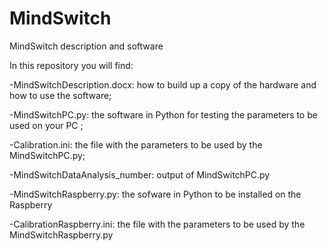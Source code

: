 # MindSwitch
MindSwitch description and software

In this repository you will find:

-MindSwitchDescription.docx: how to build up a copy of the hardware and how to use the software;

-MindSwitchPC.py: the software in Python for testing the parameters to be used on your PC ;

-Calibration.ini: the file with the parameters to be used by the MindSwitchPC.py;

-MindSwitchDataAnalysis_number: output of MindSwitchPC.py 

-MindSwitchRaspberry.py: the sofware in Python to be installed on the Raspberry

-CalibrationRaspberry.ini: the file with the parameters to be used by the MindSwitchRaspberry.py


